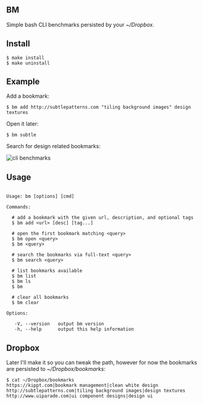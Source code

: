 
## BM

  Simple bash CLI benchmarks persisted by your _~/Dropbox_.

## Install

```
$ make install
$ make uninstall
```

## Example

  Add a bookmark:
  
    $ bm add http://subtlepatterns.com "tiling background images" design textures

  Open it later:

    $ bm subtle

  Search for design related bookmarks:

  ![cli benchmarks](http://f.cl.ly/items/0s3M0T1B122L3W1C1L1U/Screen%20Shot%202012-03-15%20at%204.44.24%20PM.png)

## Usage

```

Usage: bm [options] [cmd]

Commands:

  # add a bookmark with the given url, description, and optional tags
  $ bm add <url> [desc] [tag...]

  # open the first bookmark matching <query>
  $ bm open <query>
  $ bm <query>

  # search the bookmarks via full-text <query>
  $ bm search <query>

  # list bookmarks available
  $ bm list
  $ bm ls
  $ bm

  # clear all bookmarks
  $ bm clear

Options:

   -V, --version   output bm version
   -h, --help      output this help information

```

## Dropbox

  Later I'll make it so you can tweak the path, however for now the bookmarks are persisted to _~/Dropbox/bookmarks_:
  
```
$ cat ~/Dropbox/bookmarks 
https://kippt.com|bookmark management|clean white design
http://subtlepatterns.com|tiling background images|design textures
http://www.uiparade.com|ui component designs|design ui
```